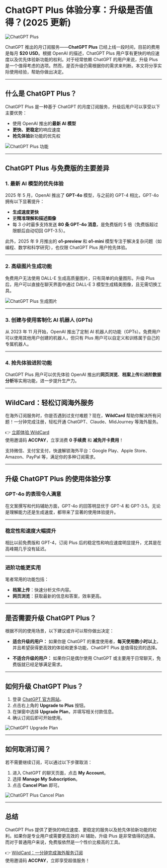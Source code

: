 # ChatGPT Plus 体验分享：升级是否值得？(2025 更新)

![ChatGPT Plus](https://explainthis.s3-ap-northeast-1.amazonaws.com/dc292fc79b0548f39f21a296ef3b513e.png)

ChatGPT 推出的月订阅服务——**ChatGPT Plus** 已经上线一段时间，目前的费用是每月 **$20 USD**。根据 OpenAI 的描述，ChatGPT Plus 用户享有更快的响应速度以及优先体验新功能的权利。对于经常依赖 ChatGPT 的用户来说，升级 Plus 是一个值得考虑的选项。然而，是否升级仍需根据你的需求来判断。本文将分享实际使用经验，帮助你做出决定。

---

## 什么是 ChatGPT Plus？

ChatGPT Plus 是一种基于 ChatGPT 的月度订阅服务，升级后用户可以享受以下主要优势：

- 使用 OpenAI 推出的**最新 AI 模型**
- **更快、更稳定**的响应速度
- **抢先体验**新功能的优先权

![ChatGPT Plus 功能](https://explainthis.s3-ap-northeast-1.amazonaws.com/8846cf994da745f7b88154b22919d155.png)

---

## ChatGPT Plus 与免费版的主要差异

### 1. 最新 AI 模型的优先体验
2025 年 5 月，OpenAI 推出了 **GPT-4o** 模型，与之前的 GPT-4 相比，GPT-4o 拥有以下显著提升：
- **生成速度更快**
- 更**精准理解和描述图像**
- 每 3 小时最多支持发送 **80 条 GPT-4o 消息**，是免费版的 5 倍（免费版超过限额后自动切回 GPT-3.5）。

此外，2025 年 9 月推出的 **o1-preview** 和 **o1-mini** 模型专注于解决复杂问题（如编程、数学和科学研究），也仅限 ChatGPT Plus 用户抢先体验。

---

### 2. 高级图片生成功能
免费用户无法使用 DALL-E 生成高质量图片，只有简单的向量图形。升级 Plus 后，用户可以直接在聊天界面中通过 DALL-E 3 模型生成精美图像，且无需切换工具。

![ChatGPT Plus 生成图片](https://explainthis.s3-ap-northeast-1.amazonaws.com/ee65b2d5a05148dea6abf426a8f43832.png)

---

### 3. 创建与使用客制化 AI 机器人 (GPTs)
从 2023 年 11 月开始，OpenAI 推出了定制 AI 机器人的功能（GPTs）。免费用户可以使用其他用户创建的机器人，但只有 Plus 用户可以自定义和训练属于自己的专属机器人。

---

### 4. 抢先体验进阶功能
ChatGPT Plus 用户可以优先体验 OpenAI 推出的**网页浏览**、**档案上传**和**进阶数据分析**等实用功能，进一步提升生产力。

---

## WildCard：轻松订阅海外服务

在海外订阅服务时，你是否遇到过支付难题？现在，**WildCard** 帮助你解决所有问题！一分钟完成注册，轻松开通 ChatGPT、Claude、MidJourney 等海外服务。

👉 [立即体验 WildCard](https://bit.ly/bewildcard)  
使用邀请码 **ACCPAY**，立享消费 **0 手续费** 和 **减免开卡费用**！

支持微信、支付宝支付，快速解锁海外平台：Google Play、Apple Store、Amazon、PayPal 等，满足你的多种订阅需求。

---

## 升级 ChatGPT Plus 的使用体验分享

### GPT-4o 的表现令人满意
在文案撰写和代码辅助方面，GPT-4o 的回答明显优于 GPT-4 和 GPT-3.5。无论是理解能力还是生成速度，都带来了显著的使用体验提升。

---

### 稳定性和速度大幅提升
相比以前免费版和 GPT-4，订阅 Plus 后的稳定性和响应速度明显提升，尤其是在高峰期几乎没有延迟。

---

### 进阶功能更实用
笔者常用的功能包括：
- **档案上传**：快速分析文件内容。
- **网页浏览**：获取最新的信息和答案，效率更高。

---

## 是否需要升级 ChatGPT Plus？

根据不同的使用场景，以下建议或许可以帮你做出决定：

- **适合升级的用户：**
  如果你是 ChatGPT 的重度使用者，**每天使用数小时以上**，并且希望获得更高效的体验和更多功能，ChatGPT Plus 是值得投资的选择。

- **不适合升级的用户：**
  如果你只是偶尔使用 ChatGPT 或主要用于日常聊天，免费版就已经足够满足需求。

---

## 如何升级 ChatGPT Plus？

1. 登录 [ChatGPT 官方网站](https://chat.openai.com/)。
2. 点击右上角的 **Upgrade to Plus** 按钮。
3. 在弹窗中选择 **Upgrade Plan**，并填写相关付款信息。
4. 确认订阅后即可开始使用。

![ChatGPT Upgrade Plan](https://explainthis.s3-ap-northeast-1.amazonaws.com/55c95255e8884753ac320699a82462af.png)

---

## 如何取消订阅？

若不需要继续订阅，可以通过以下步骤取消：
1. 进入 ChatGPT 的聊天页面，点击 **My Account**。
2. 选择 **Manage My Subscription**。
3. 点击 **Cancel Plan** 即可。

![ChatGPT Plus Cancel Plan](https://explainthis.s3-ap-northeast-1.amazonaws.com/4bef3a8e84f1499d8774e391e32cb99c.png)

---

## 总结

ChatGPT Plus 提供了更快的响应速度、更稳定的服务以及抢先体验新功能的权利。如果你是专业用户或需要更高效的 AI 辅助，升级 Plus 是非常值得的选择。而对于普通用户来说，免费版依然是一个性价比极高的工具。

👉 [WildCard：一分钟完成海外服务订阅](https://bit.ly/bewildcard)  
使用邀请码 **ACCPAY**，立即享受超值服务！
